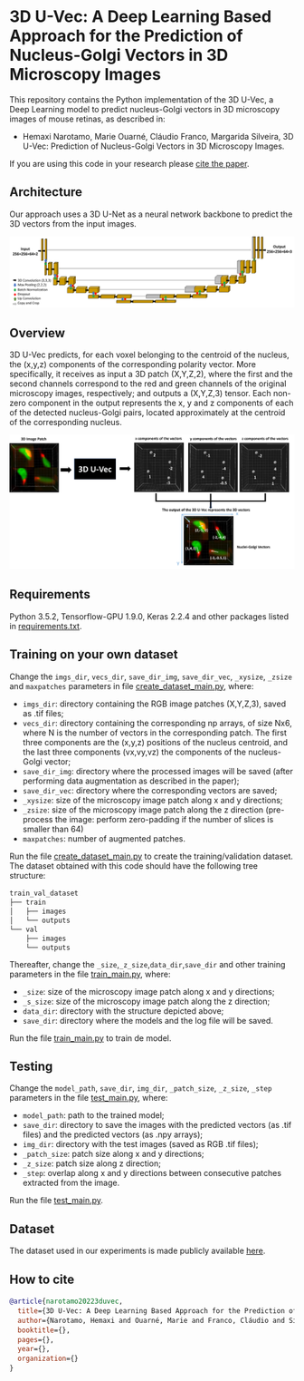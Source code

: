 # 3D U-Vec: A Deep Learning Based Approach for the Prediction of Nucleus-Golgi Vectors in 3D Microscopy Images



This repository contains the Python implementation of the 3D U-Vec, a Deep Learning model to predict nucleus-Golgi vectors in 3D microscopy images of mouse retinas, as described in: 

- Hemaxi Narotamo, Marie Ouarné, Cláudio Franco, Margarida Silveira, 3D U-Vec: Prediction of Nucleus-Golgi Vectors in 3D Microscopy Images.

If you are using this code in your research please [cite the paper](#how-to-cite).

## Architecture

Our approach uses a 3D U-Net as a neural network backbone to predict the 3D vectors from the input images.

![](https://github.com/HemaxiN/3D_U-Vec/blob/main/images/overviewa.png)

## Overview

3D U-Vec predicts, for each voxel belonging to the centroid of the nucleus, the (x,y,z) components of the corresponding polarity vector. More specifically, it receives as input a 3D patch (X,Y,Z,2), where the first and the second channels correspond to the red and green channels of the original microscopy images, respectively; and outputs a (X,Y,Z,3) tensor. Each non-zero component in the output represents the x, y and z components of each of the detected nucleus-Golgi pairs, located approximately at the centroid of the corresponding nucleus.

![](https://github.com/HemaxiN/3D_U-Vec/blob/main/images/overview.png)

## Requirements

Python 3.5.2, Tensorflow-GPU 1.9.0, Keras 2.2.4 and other packages listed in [requirements.txt](https://github.com/HemaxiN/3D_U-Vec/blob/main/requirements.txt).

## Training on your own dataset

Change the `imgs_dir`, `vecs_dir`, `save_dir_img`, `save_dir_vec`, `_xysize`, `_zsize` and `maxpatches` parameters in file [create_dataset_main.py](https://github.com/HemaxiN/3D_U-Vec/blob/main/create_dataset_main.py), where:

*  `imgs_dir`: directory containing the RGB image patches (X,Y,Z,3), saved as .tif files;
*  `vecs_dir`: directory containing the corresponding np arrays, of size Nx6, where N is the number of vectors in the corresponding patch. The first three components are the (x,y,z) positions of the nucleus centroid, and the last three components (vx,vy,vz) the components of the nucleus-Golgi vector;
*  `save_dir_img`: directory where the processed images will be saved (after performing data augmentation as described in the paper);
*  `save_dir_vec`: directory where the corresponding vectors are saved;
*  `_xysize`: size of the microscopy image patch along x and y directions;
*  `_zsize`: size of the microscopy image patch along the z direction (pre-process the image: perform zero-padding if the number of slices is smaller than 64)
*  `maxpatches`: number of augmented patches.

Run the file [create_dataset_main.py](https://github.com/HemaxiN/3D_U-Vec/blob/main/create_dataset_main.py) to create the training/validation dataset. The dataset obtained with this code should have the following tree structure:

```
train_val_dataset
├── train
│   ├── images
│   └── outputs
└── val
    ├── images
    └── outputs
```

Thereafter, change the `_size`,`_z_size`,`data_dir`,`save_dir` and other training parameters in the file [train_main.py](https://github.com/HemaxiN/3D_U-Vec/blob/main/train_main.py), where:

* `_size`: size of the microscopy image patch along x and y directions;
* `_s_size`: size of the microscopy image patch along the z direction;
* `data_dir`: directory with the structure depicted above;
* `save_dir`: directory where the models and the log file will be saved.

Run the file [train_main.py](https://github.com/HemaxiN/3D_U-Vec/blob/main/train_main.py) to train de model.

## Testing

Change the `model_path`, `save_dir`, `img_dir`, `_patch_size`, `_z_size`, `_step` parameters in the file [test_main.py](https://github.com/HemaxiN/3D_U-Vec/blob/main/test_main.py), where:

* `model_path`: path to the trained model;
* `save_dir`: directory to save the images with the predicted vectors (as .tif files) and the predicted vectors (as .npy arrays);
* `img_dir`: directory with the test images (saved as RGB .tif files);
* `_patch_size`: patch size along x and y directions;
* `_z_size`: patch size along z direction;
* `_step`: overlap along x and y directions between consecutive patches extracted from the image.

Run the file [test_main.py](https://github.com/HemaxiN/3D_U-Vec/blob/main/test_main.py).

## Dataset

The dataset used in our experiments is made publicly available [here](https://huggingface.co/datasets/Hemaxi/3DU-Vec/tree/main).


## How to cite
```bibtex
@article{narotamo20223duvec,
  title={3D U-Vec: A Deep Learning Based Approach for the Prediction of Nucleus-Golgi Vectors in 3D Microscopy Images},
  author={Narotamo, Hemaxi and Ouarné, Marie and Franco, Cláudio and Silveira, Margarida},
  booktitle={},
  pages={},
  year={},
  organization={}
}
```

